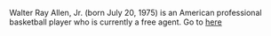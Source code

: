 Walter Ray Allen, Jr. (born July 20, 1975) is an American professional basketball player who is currently a free agent.
Go to [here](https://en.wikipedia.org/wiki/Ray_Allen)